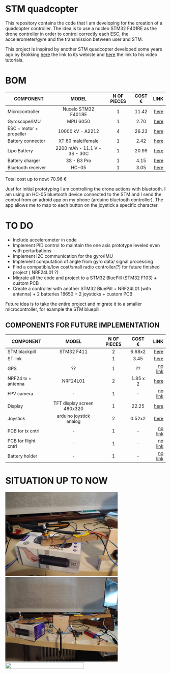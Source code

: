 # STM quadcopter

This repository contains the code that I am developing for the creation of a quadcopter controller. The idea is to use a nucleo STM32 F401RE as the drone controller in order to control correctly each ESC, the accelerometer/gyre and the transmission between user and STM.

This project is inspired by another STM quadcopter developed some years ago by Brokking [here](http://www.brokking.net/ymfc-32_main.html) the link to its webiste and [here](https://www.youtube.com/user/MacPuffdog) the link to his video tutorials.

# BOM

| **COMPONENT**           | **MODEL**                    | **N OF PIECES** | **COST €**| **LINK** |
| ----------------------- |:----------------------------:|:---------------:|:---------:| --------:|
| Microcontroller         | Nucelo STM32 F401RE          | 1               | 11.42     | [here](https://eu.mouser.com/ProductDetail/stmicroelectronics/nucleo-f401re/?qs=fK8dlpkaUMvGeToFJ6rzdA==&countrycode=DE&currencycode=EUR)
| Gyroscope/IMU           | MPU 6050                     | 1               | 2.70      | [here](https://www.ebay.it/itm/253105882143)
| ESC + motor + propeller | 10000 kV - A2212             | 4               | 26.23     | [here](https://it.aliexpress.com/item/4000443619541.html?spm=a2g0s.9042311.0.0.27424c4d62Gi67)
| Battery connector       | XT 60 male/female            | 1               | 2.42      | [here](https://it.aliexpress.com/item/33004745121.html?spm=a2g0s.9042311.0.0.27424c4dqASuNE)
| Lipo Battery            | 2200 mAh - 11.1 V - 3S - 30C | 1               | 20.99     | [here](https://www.amazon.it/gp/product/B08H861N2P/ref=ppx_yo_dt_b_asin_title_o05_s00?ie=UTF8&psc=1)
| Battery charger         | 3S - B3 Pro                  | 1               | 4.15      | [here](https://it.aliexpress.com/item/4000917057193.html?spm=a2g0s.9042311.0.0.27424c4dGhvzAx)
| Bluetooth receiver      | HC-05                        | 1               | 3.05      | [here](https://it.aliexpress.com/item/1005001636656116.html?spm=a2g0s.9042311.0.0.27424c4d7co4l5)

Total cost up to now: 70.96 €

Just for initial prototyping I am controlling the drone actions with bluetooth. I am using an HC-05 bluetooth device connected to the STM and I send the control from an adroid app on my phone (arduino bluetooth controller). The app allows me to map to each button on the joystick a specific character.

# TO DO

- Include accelerometer in code
- Implement PID control to maintain the one axis prototype leveled even with perturbations
- Implement I2C communication for the gyro/IMU
- Implement computation of angle from gyro data/ signal processing
- Find a compatible/low cost/small radio controller(?) for future finished project ( NRF24L01 ?)
- Migrate all the code and project to a STM32 BluePill (STM32 F103) + custom PCB
- Create a controller with another STM32 BluePill + NRF24L01 (with antenna) + 2 batteries 18650 + 2 joysticks + custom PCB 

Future idea is to take the entire project and migrate it to a smaller microcontroller, for example the STM bluepill.

## COMPONENTS FOR FUTURE IMPLEMENTATION

| **COMPONENT**           | **MODEL**                    | **N OF PIECES** | **COST €**| **LINK** |
| ----------------------- |:----------------------------:|:---------------:|:---------:| --------:|
| STM blackpill           | STM32 F411                   | 2               | 6.68x2    | [here](https://it.aliexpress.com/item/32792513237.html?spm=a2g0s.9042311.0.0.74a34c4dBViBGv)
| ST link                 | -                            | 1               | 3.45      | [here](https://it.aliexpress.com/item/32792513237.html?spm=a2g0s.9042311.0.0.74a34c4dBViBGv)
| GPS                     | ??                           | 1               | ??        | [no link]()
| NRF24 tx + antenna      | NRF24L01                     | 2               | 1.85 x 2  | [here](https://it.aliexpress.com/item/32272725011.html?spm=a2g0s.9042311.0.0.74a34c4dBViBGv)
| FPV camera              | -                            | 1               | -         | [no link]()
| Display                 | TFT display screen 480x320   | 1               | 22.25     | [here](https://www.ebay.it/itm/253747582718)
| Joystick                | arduino joystick analog      | 2               | 0.52x2    | [here](https://it.aliexpress.com/item/32263199828.html?spm=a2g0s.9042311.0.0.74a34c4dBViBGv)
| PCB for tx cntrl        | -                            | 1               | -         | [no link]()
| PCB for flight cntrl    | -                            | 1               | -         | [no link]()
| Battery holder          | -                            | 1               | -         | [no link]()


# SITUATION UP TO NOW

<img src="https://github.com/AlessandroAvi/STM_quadcopter/blob/main/Images/OneAxisPrototype1.jpg" width=70% height=70%>

<img src="https://github.com/AlessandroAvi/STM_quadcopter/blob/main/Images/OneAxisPrototype2.jpg" width=70% height=70%>

<img src="https://github.com/AlessandroAvi/STM_quadcopter/blob/main/Images/OneAxisPrototype.gif" width=70% height=70%>